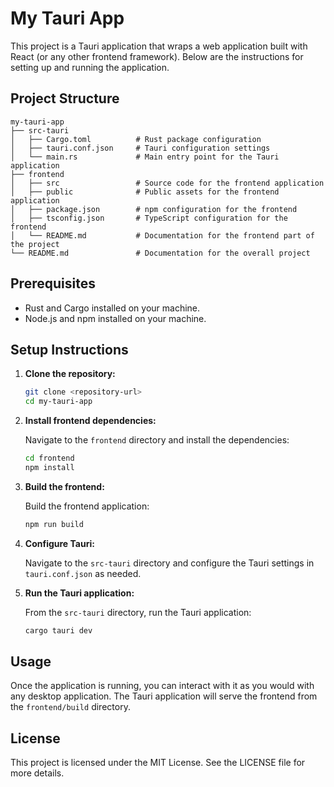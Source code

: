 # My Tauri App

This project is a Tauri application that wraps a web application built with React (or any other frontend framework). Below are the instructions for setting up and running the application.

## Project Structure

```
my-tauri-app
├── src-tauri
│   ├── Cargo.toml          # Rust package configuration
│   ├── tauri.conf.json     # Tauri configuration settings
│   └── main.rs             # Main entry point for the Tauri application
├── frontend
│   ├── src                 # Source code for the frontend application
│   ├── public              # Public assets for the frontend application
│   ├── package.json        # npm configuration for the frontend
│   ├── tsconfig.json       # TypeScript configuration for the frontend
│   └── README.md           # Documentation for the frontend part of the project
└── README.md               # Documentation for the overall project
```

## Prerequisites

- Rust and Cargo installed on your machine.
- Node.js and npm installed on your machine.

## Setup Instructions

1. **Clone the repository:**

   ```bash
   git clone <repository-url>
   cd my-tauri-app
   ```

2. **Install frontend dependencies:**

   Navigate to the `frontend` directory and install the dependencies:

   ```bash
   cd frontend
   npm install
   ```

3. **Build the frontend:**

   Build the frontend application:

   ```bash
   npm run build
   ```

4. **Configure Tauri:**

   Navigate to the `src-tauri` directory and configure the Tauri settings in `tauri.conf.json` as needed.

5. **Run the Tauri application:**

   From the `src-tauri` directory, run the Tauri application:

   ```bash
   cargo tauri dev
   ```

## Usage

Once the application is running, you can interact with it as you would with any desktop application. The Tauri application will serve the frontend from the `frontend/build` directory.

## License

This project is licensed under the MIT License. See the LICENSE file for more details.